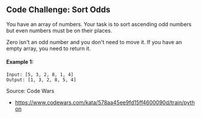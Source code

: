 ## Code Challenge: Sort Odds
You have an array of numbers.
Your task is to sort ascending odd numbers but even numbers must be on their places.

Zero isn't an odd number and you don't need to move it. If you have an empty array, you need to return it.

#### Example 1:
```
Input: [5, 3, 2, 8, 1, 4]
Output: [1, 3, 2, 8, 5, 4]
```

Source: Code Wars
* https://www.codewars.com/kata/578aa45ee9fd15ff4600090d/train/python 